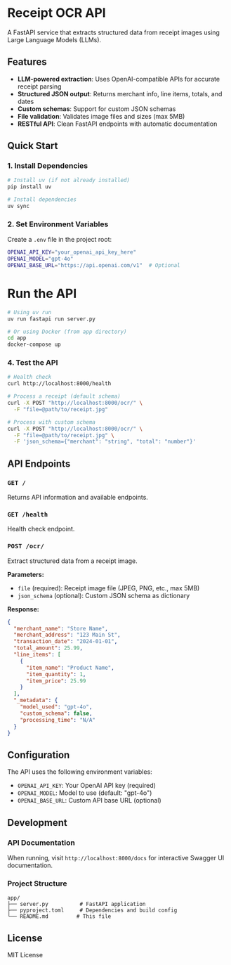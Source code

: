 # Receipt OCR API

A FastAPI service that extracts structured data from receipt images using Large Language Models (LLMs).

## Features

- **LLM-powered extraction**: Uses OpenAI-compatible APIs for accurate receipt parsing
- **Structured JSON output**: Returns merchant info, line items, totals, and dates
- **Custom schemas**: Support for custom JSON schemas
- **File validation**: Validates image files and sizes (max 5MB)
- **RESTful API**: Clean FastAPI endpoints with automatic documentation

## Quick Start

### 1. Install Dependencies

```bash
# Install uv (if not already installed)
pip install uv

# Install dependencies
uv sync
```

### 2. Set Environment Variables

Create a `.env` file in the project root:

```bash
OPENAI_API_KEY="your_openai_api_key_here"
OPENAI_MODEL="gpt-4o"
OPENAI_BASE_URL="https://api.openai.com/v1"  # Optional
```

# Run the API

```bash
# Using uv run
uv run fastapi run server.py

# Or using Docker (from app directory)
cd app
docker-compose up
```

### 4. Test the API

```bash
# Health check
curl http://localhost:8000/health

# Process a receipt (default schema)
curl -X POST "http://localhost:8000/ocr/" \
  -F "file=@path/to/receipt.jpg"

# Process with custom schema
curl -X POST "http://localhost:8000/ocr/" \
  -F "file=@path/to/receipt.jpg" \
  -F 'json_schema={"merchant": "string", "total": "number"}'
```

## API Endpoints

### `GET /`
Returns API information and available endpoints.

### `GET /health`
Health check endpoint.

### `POST /ocr/`
Extract structured data from a receipt image.

**Parameters:**
- `file` (required): Receipt image file (JPEG, PNG, etc., max 5MB)
- `json_schema` (optional): Custom JSON schema as dictionary

**Response:**
```json
{
  "merchant_name": "Store Name",
  "merchant_address": "123 Main St",
  "transaction_date": "2024-01-01",
  "total_amount": 25.99,
  "line_items": [
    {
      "item_name": "Product Name",
      "item_quantity": 1,
      "item_price": 25.99
    }
  ],
  "_metadata": {
    "model_used": "gpt-4o",
    "custom_schema": false,
    "processing_time": "N/A"
  }
}
```

## Configuration

The API uses the following environment variables:

- `OPENAI_API_KEY`: Your OpenAI API key (required)
- `OPENAI_MODEL`: Model to use (default: "gpt-4o")
- `OPENAI_BASE_URL`: Custom API base URL (optional)

## Development

### API Documentation

When running, visit `http://localhost:8000/docs` for interactive Swagger UI documentation.

### Project Structure

```
app/
├── server.py          # FastAPI application
├── pyproject.toml     # Dependencies and build config
└── README.md         # This file
```

## License

MIT License
